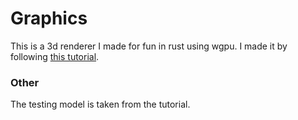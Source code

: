# Graphics
This is a 3d renderer I made for fun in rust using wgpu. I made it by following [this tutorial](https://sotrh.github.io/learn-wgpu/).

### Other
The testing model is taken from the tutorial.